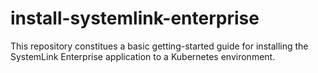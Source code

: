 # install-systemlink-enterprise

This repository constitues a basic getting-started guide for installing the SystemLink Enterprise application to a Kubernetes environment.
